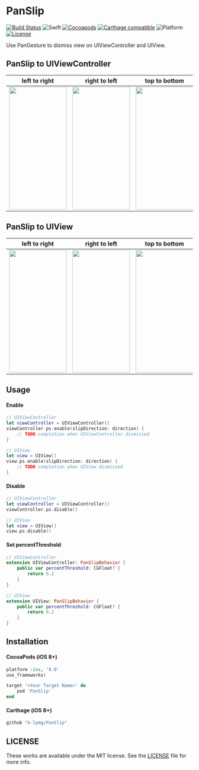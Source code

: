 # PanSlip
[![Build Status](https://travis-ci.org/k-lpmg/PanSlip.svg?branch=master)](https://travis-ci.org/k-lpmg/PanSlip)
![Swift](https://img.shields.io/badge/Swift-5.0-orange.svg)
[![Cocoapods](https://img.shields.io/cocoapods/v/PanSlip.svg?style=flat)](https://cocoapods.org/pods/PanSlip)
[![Carthage compatible](https://img.shields.io/badge/Carthage-compatible-4BC51D.svg?style=flat)](https://github.com/Carthage/Carthage)
![Platform](https://img.shields.io/badge/Platform-iOS-lightgrey.svg)
[![License](https://img.shields.io/badge/license-MIT-green.svg)](https://github.com/k-lpmg/PanSlip/blob/master/LICENSE)

Use PanGesture to dismiss view on UIViewController and UIView.

## PanSlip to UIViewController
left to right | right to left | top to bottom | bottom to top
--- | :---: | --- | :---:
<img src="https://user-images.githubusercontent.com/15151687/59292203-8df41c00-8cb7-11e9-82ba-2a8dd3116c24.gif" width="155" height="330"> | <img src="https://user-images.githubusercontent.com/15151687/59292205-8fbddf80-8cb7-11e9-8f5d-27580041a429.gif" width="155" height="330"> | <img src="https://user-images.githubusercontent.com/15151687/59292211-9187a300-8cb7-11e9-83e2-2f51b519cbb5.gif" width="155" height="330"> | <img src="https://user-images.githubusercontent.com/15151687/59292214-93e9fd00-8cb7-11e9-9378-2cbe460de4d7.gif" width="155" height="330">

## PanSlip to UIView
left to right | right to left | top to bottom | bottom to top
--- | :---: | --- | :---:
<img src="https://user-images.githubusercontent.com/15151687/59292218-977d8400-8cb7-11e9-807f-5d5d096be483.gif" width="155" height="330"> | <img src="https://user-images.githubusercontent.com/15151687/59292220-9a787480-8cb7-11e9-9bd4-27a18d555b60.gif" width="155" height="330"> | <img src="https://user-images.githubusercontent.com/15151687/59292224-9cdace80-8cb7-11e9-8bc1-8401d9b794eb.gif" width="155" height="330"> | <img src="https://user-images.githubusercontent.com/15151687/59292228-a06e5580-8cb7-11e9-9b4e-8262ac573ac0.gif" width="155" height="330">

## Usage

#### Enable
```swift
// UIViewController
let viewController = UIViewController()
viewController.ps.enable(slipDirection: direction) {
    // TODO completion when UIViewController dismissed
}

// UIView
let view = UIView()
view.ps.enable(slipDirection: direction) {
    // TODO completion when UIView dismissed
}
```

#### Disable
```swift
// UIViewController
let viewController = UIViewController()
viewController.ps.disable()

// UIView
let view = UIView()
view.ps.disable()
```

#### Set percentThreshold
```swift
// UIViewController
extension UIViewController: PanSlipBehavior {
    public var percentThreshold: CGFloat? {
        return 0.2
    }
}

// UIView
extension UIView: PanSlipBehavior {
    public var percentThreshold: CGFloat? {
        return 0.2
    }
}
```

## Installation

#### CocoaPods (iOS 8+)

```ruby
platform :ios, '8.0'
use_frameworks!

target '<Your Target Name>' do
    pod 'PanSlip'
end
```

#### Carthage (iOS 8+)

```ruby
github "k-lpmg/PanSlip"
```

## LICENSE

These works are available under the MIT license. See the [LICENSE][license] file
for more info.

[license]: LICENSE
